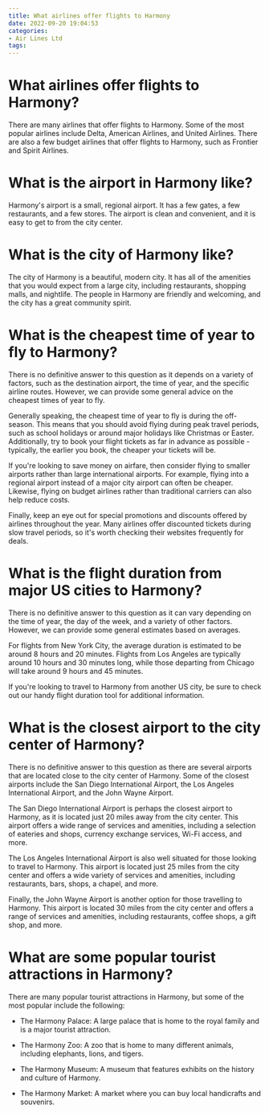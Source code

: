 ```yaml
---
title: What airlines offer flights to Harmony
date: 2022-09-20 19:04:53
categories:
- Air Lines Ltd
tags:
---
```



#  What airlines offer flights to Harmony?

There are many airlines that offer flights to Harmony. Some of the most popular airlines include Delta, American Airlines, and United Airlines. There are also a few budget airlines that offer flights to Harmony, such as Frontier and Spirit Airlines.

# What is the airport in Harmony like?

Harmony's airport is a small, regional airport. It has a few gates, a few restaurants, and a few stores. The airport is clean and convenient, and it is easy to get to from the city center.

# What is the city of Harmony like?

The city of Harmony is a beautiful, modern city. It has all of the amenities that you would expect from a large city, including restaurants, shopping malls, and nightlife. The people in Harmony are friendly and welcoming, and the city has a great community spirit.

#  What is the cheapest time of year to fly to Harmony?

There is no definitive answer to this question as it depends on a variety of factors, such as the destination airport, the time of year, and the specific airline routes. However, we can provide some general advice on the cheapest times of year to fly.

Generally speaking, the cheapest time of year to fly is during the off-season. This means that you should avoid flying during peak travel periods, such as school holidays or around major holidays like Christmas or Easter. Additionally, try to book your flight tickets as far in advance as possible - typically, the earlier you book, the cheaper your tickets will be.

If you're looking to save money on airfare, then consider flying to smaller airports rather than large international airports. For example, flying into a regional airport instead of a major city airport can often be cheaper. Likewise, flying on budget airlines rather than traditional carriers can also help reduce costs.

Finally, keep an eye out for special promotions and discounts offered by airlines throughout the year. Many airlines offer discounted tickets during slow travel periods, so it's worth checking their websites frequently for deals.

#  What is the flight duration from major US cities to Harmony?

There is no definitive answer to this question as it can vary depending on the time of year, the day of the week, and a variety of other factors. However, we can provide some general estimates based on averages.

For flights from New York City, the average duration is estimated to be around 8 hours and 20 minutes. Flights from Los Angeles are typically around 10 hours and 30 minutes long, while those departing from Chicago will take around 9 hours and 45 minutes.

If you're looking to travel to Harmony from another US city, be sure to check out our handy flight duration tool for additional information.

#  What is the closest airport to the city center of Harmony?

There is no definitive answer to this question as there are several airports that are located close to the city center of Harmony. Some of the closest airports include the San Diego International Airport, the Los Angeles International Airport, and the John Wayne Airport.

The San Diego International Airport is perhaps the closest airport to Harmony, as it is located just 20 miles away from the city center. This airport offers a wide range of services and amenities, including a selection of eateries and shops, currency exchange services, Wi-Fi access, and more.

The Los Angeles International Airport is also well situated for those looking to travel to Harmony. This airport is located just 25 miles from the city center and offers a wide variety of services and amenities, including restaurants, bars, shops, a chapel, and more.

Finally, the John Wayne Airport is another option for those travelling to Harmony. This airport is located 30 miles from the city center and offers a range of services and amenities, including restaurants, coffee shops, a gift shop, and more.

#  What are some popular tourist attractions in Harmony?

There are many popular tourist attractions in Harmony, but some of the most popular include the following:

* The Harmony Palace: A large palace that is home to the royal family and is a major tourist attraction.

* The Harmony Zoo: A zoo that is home to many different animals, including elephants, lions, and tigers.

* The Harmony Museum: A museum that features exhibits on the history and culture of Harmony.

* The Harmony Market: A market where you can buy local handicrafts and souvenirs.